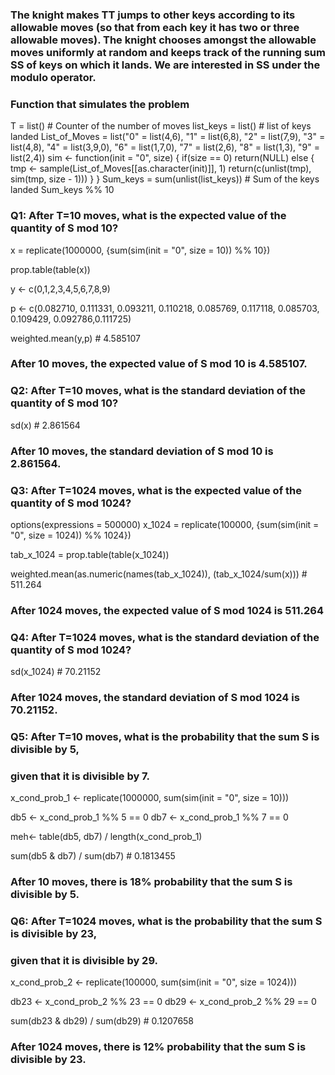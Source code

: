 ### The knight makes TT jumps to other keys according to its allowable moves (so that from each key it has two or three allowable moves). The knight chooses amongst the allowable moves uniformly at random and keeps track of the running sum SS of keys on which it lands. We are interested in SS under the modulo operator.

### Function that simulates the problem
T = list() # Counter of the number of moves
list_keys = list() # list of keys landed
List_of_Moves = list("0" = list(4,6), "1" = list(6,8), "2" = list(7,9), 
                     "3" = list(4,8), "4" = list(3,9,0), "6" = list(1,7,0), 
                     "7" = list(2,6), "8" = list(1,3), "9" = list(2,4))
sim <- function(init = "0", size) {
  if(size == 0) return(NULL)
  else {
    tmp <- sample(List_of_Moves[[as.character(init)]], 1)
    return(c(unlist(tmp), sim(tmp, size - 1)))
  }
}
Sum_keys = sum(unlist(list_keys))      # Sum of the keys landed
Sum_keys %% 10

### Q1: After T=10 moves, what is the expected value of the quantity of S mod 10?
x = replicate(1000000, {sum(sim(init = "0", size = 10)) %% 10})

prop.table(table(x))

y <- c(0,1,2,3,4,5,6,7,8,9)

p <- c(0.082710, 0.111331, 0.093211, 0.110218, 0.085769, 0.117118, 
       0.085703, 0.109429, 0.092786,0.111725)

weighted.mean(y,p) # 4.585107

### After 10 moves, the expected value of S mod 10 is 4.585107.

### Q2: After T=10 moves, what is the standard deviation of the quantity of S mod 10?
sd(x) # 2.861564
### After 10 moves, the standard deviation of S mod 10 is 2.861564.

### Q3: After T=1024 moves, what is the expected value of the quantity of S mod 1024?
options(expressions = 500000)
x_1024 = replicate(100000, {sum(sim(init = "0", size = 1024)) %% 1024})

tab_x_1024 = prop.table(table(x_1024))

weighted.mean(as.numeric(names(tab_x_1024)), (tab_x_1024/sum(x))) # 511.264
### After 1024 moves, the expected value of S mod 1024 is 511.264

### Q4: After T=1024 moves, what is the standard deviation of the quantity of S mod 1024?
sd(x_1024) # 70.21152
### After 1024 moves, the standard deviation of S mod 1024 is 70.21152.

### Q5: After T=10 moves, what is the probability that the sum S is divisible by 5, 
### given that it is divisible by 7.
x_cond_prob_1 <- replicate(1000000, sum(sim(init = "0", size = 10)))

db5 <- x_cond_prob_1 %% 5 == 0
db7 <- x_cond_prob_1 %% 7 == 0

meh<- table(db5, db7) / length(x_cond_prob_1)

sum(db5 & db7) / sum(db7) # 0.1813455
### After 10 moves, there is 18% probability that the sum S is divisible by 5.

### Q6: After T=1024 moves, what is the probability that the sum S is divisible by 23, 
### given that it is divisible by 29.
x_cond_prob_2 <- replicate(100000, sum(sim(init = "0", size = 1024)))

db23 <- x_cond_prob_2 %% 23 == 0
db29 <- x_cond_prob_2 %% 29 == 0

sum(db23 & db29) / sum(db29) # 0.1207658
### After 1024 moves, there is 12% probability that the sum S is divisible by 23.


